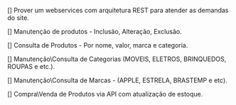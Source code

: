 
[] Prover um webservices com arquitetura REST para atender as demandas do site.

[] Manutenção de produtos - Inclusão, Alteração, Exclusão.

[] Consulta de Produtos - Por nome, valor, marca e categoria.

[] Manutenção\Consulta de Categorias (MOVEIS, ELETROS, BRINQUEDOS, ROUPAS e etc.).

[] Manutenção\Consulta de Marcas - (APPLE, ESTRELA, BRASTEMP e etc).

[] Compra\Venda de Produtos via API com atualização de estoque.
